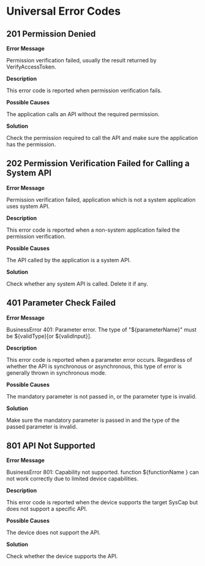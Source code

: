# Universal Error Codes

## 201 Permission Denied

**Error Message**

Permission verification failed, usually the result returned by VerifyAccessToken.

**Description**

This error code is reported when permission verification fails.

**Possible Causes**

The application calls an API without the required permission.

**Solution**

Check the permission required to call the API and make sure the application has the permission.

## 202 Permission Verification Failed for Calling a System API

**Error Message**

Permission verification failed, application which is not a system application uses system API.

**Description**

This error code is reported when a non-system application failed the permission verification.

**Possible Causes**

The API called by the application is a system API.

**Solution**

Check whether any system API is called. Delete it if any.

## 401 Parameter Check Failed

**Error Message**

BusinessError 401: Parameter error. The type of "${parameterName}" must be ${validType}[or ${validInput}].

**Description**

This error code is reported when a parameter error occurs. Regardless of whether the API is synchronous or asynchronous, this type of error is generally thrown in synchronous mode.

**Possible Causes**

The mandatory parameter is not passed in, or the parameter type is invalid.

**Solution**

Make sure the mandatory parameter is passed in and the type of the passed parameter is invalid.

## 801 API Not Supported

**Error Message**

BusinessError 801: Capability not supported. function ${functionName } can not work correctly due to limited device capabilities.

**Description**

This error code is reported when the device supports the target SysCap but does not support a specific API.

**Possible Causes**

The device does not support the API.

**Solution**

Check whether the device supports the API.
